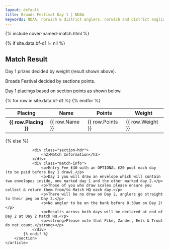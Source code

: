 ```yaml
---
layout: default
title: Broads Festival Day 1 | NDAA
keywords: NDAA, norwich & district anglers, norwich and district angling, norwich & district, matches, fishing match, match list, match calendar, match listing, ndaa broads festival 2021, ,2021 ndaa broads festival, ndaa broads festival day 1, ndaa broads festival 1
---
```


{% include cover-named-match.html %}

<main class="wrapper wrapper--padding wrapper--min-height">
    <article id="Information">
        <section>
            {% if site.data.bf-d1 != nil %}
                <div class="section-hdr">
                    <h2>Match Result</h2>
                </div>
                <div class="match-info">
                    <p>Day 1 prizes decided by weight (result shown above).</p>
                    <p>Broads Festival decided by sections points.</p>
                    <p>Day 1 placings based on section points as shown below.</p>
                </div>
                <div class="table-container">
                    <table class="match-result">
                        <thead>
                            <tr>
                                <th class="th--sticky">Placing</th>
                                <th>Name</th>
                                <th>Points</th>
                                <th>Weight</th>
                            </tr>
                        </thead>
                        <tbody>
                            {% for row in site.data.bf-d1 %}
                            <tr>
                                <th class="td--sticky td--center" data-heading="Placing">{{ row.Placing }}</th>
                                <td data-heading="Pairing">{{ row.Name }}</td>
                                <td class="td--center" data-heading="Points">{{ row.Points }}</td>
                                <td class="td--right" data-heading="Weight">{{ row.Weight }}</td>
                            </tr>
                            {% endfor %}
                        </tbody>
                    </table>
                </div>
            {% else %}

                <div class="section-hdr">
                    <h2>Match Information</h2>
                </div>
                <div class="match-info">
                    <p>Entry Fee £40 with an OPTIONAL £20 pool each day (to be paid before Day 1 draw).</p>
                    <p>Day 1 you will draw an envelope which will contain two envelopes inside, one marked day 1 and the other marked day 2.</p>
                    <p>Those of you who draw scales please ensure you collect & return them from/to Match HQ each day.</p>
                    <p>There will be no draw on Day 2, anglers go straight to their peg on Day 2.</p>
                    <p>No angler to be on the bank before 8.30am on Day 2!</p>
                    <p>Results across both days will be declared at end of Day 2 at Day 2 Match HQ.</p>
                    <p><strong>Please note that Pike, Zander, Eels & Trout do not count.</strong></p>
                </div>
            {% endif %}
        </section>
    </article>

</main>